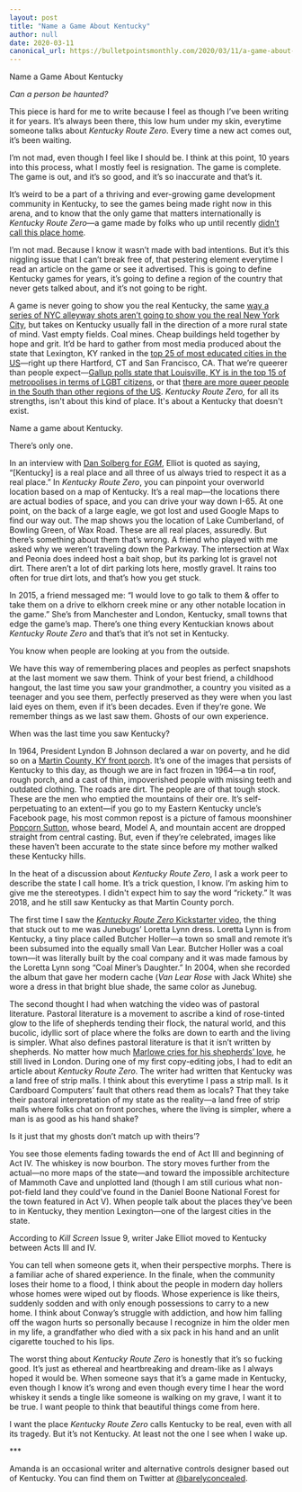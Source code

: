 ```yaml
---
layout: post
title: "Name a Game About Kentucky"
author: null
date: 2020-03-11
canonical_url: https://bulletpointsmonthly.com/2020/03/11/a-game-about-kentucky
---
```


Name a Game About Kentucky

_Can a person be haunted?_ 

This piece is hard for me to write because I feel as though I’ve been writing it for years. It’s always been there, this low hum under my skin, everytime someone talks about _Kentucky Route Zero_. Every time a new act comes out, it’s been waiting. 

I’m not mad, even though I feel like I should be. I think at this point, 10 years into this process, what I mostly feel is resignation. The game is complete. The game is out, and it’s so good, and it’s so inaccurate and that’s it. 

It’s weird to be a part of a thriving and ever-growing game development community in Kentucky, to see the games being made right now in this arena, and to know that the only game that matters internationally is _Kentucky Route Zero_—a game made by folks who up until recently [didn’t call this place home](https://www.vice.com/en_ca/article/dygdkx/kentucky-route-zero-creators-on-finding-hope-and-the-burden-of-4k-gaming). 

I’m not mad. Because I know it wasn’t made with bad intentions. But it’s this niggling issue that I can’t break free of, that pestering element everytime I read an article on the game or see it advertised. This is going to define Kentucky games for years, it’s going to define a region of the country that never gets talked about, and it’s not going to be right.

A game is never going to show you the real Kentucky, the same [way a series of NYC alleyway shots aren’t going to show you the real New York City](https://gothamist.com/arts-entertainment/this-is-the-most-filmed-in-alley-in-nyc), but takes on Kentucky usually fall in the direction of a more rural state of mind. Vast empty fields. Coal mines. Cheap buildings held together by hope and grit. It’d be hard to gather from most media produced about the state that Lexington, KY ranked in the [top 25 of most educated cities in the US](https://www.thrillist.com/news/nation/most-educated-cities-in-us-2019)—right up there Hartford, CT and San Francisco, CA. That we’re queerer than people expect—[Gallup polls state that Louisville, KY is in the top 15 of metropolises in terms of LGBT citizens](https://www.nytimes.com/2015/03/21/upshot/the-metro-areas-with-the-largest-and-smallest-gay-population.html), or that [there are more queer people in the South than other regions of the US](https://williamsinstitute.law.ucla.edu/research/lgbt-adults-in-the-us/). _Kentucky Route Zero,_ for all its strengths, isn't about this kind of place. It's about a Kentucky that doesn't exist. 

Name a game about Kentucky. 

There’s only one. 

In an interview with [Dan Solberg for _EGM_](https://egmnow.com/as-above-so-below-kentucky-route-zero/), Elliot is quoted as saying, “\[Kentucky\] is a real place and all three of us always tried to respect it as a real place.” In _Kentucky Route Zero_, you can pinpoint your overworld location based on a map of Kentucky. It’s a real map—the locations there are actual bodies of space, and you can drive your way down I-65. At one point, on the back of a large eagle, we got lost and used Google Maps to find our way out. The map shows you the location of Lake Cumberland, of Bowling Green, of Wax Road. These are all real places, assuredly. But there’s something about them that’s wrong. A friend who played with me asked why we weren’t traveling down the Parkway. The intersection at Wax and Peonia does indeed host a bait shop, but its parking lot is gravel not dirt. There aren’t a lot of dirt parking lots here, mostly gravel. It rains too often for true dirt lots, and that’s how you get stuck.

In 2015, a friend messaged me: “I would love to go talk to them & offer to take them on a drive to elkhorn creek mine or any other notable location in the game.” She’s from Manchester and London, Kentucky, small towns that edge the game’s map. There’s one thing every Kentuckian knows about _Kentucky Route Zero_ and that’s that it’s not set in Kentucky. 

You know when people are looking at you from the outside.

We have this way of remembering places and peoples as perfect snapshots at the last moment we saw them. Think of your best friend, a childhood hangout, the last time you saw your grandmother, a country you visited as a teenager and you see them, perfectly preserved as they were when you last laid eyes on them, even if it’s been decades. Even if they’re gone. We remember things as we last saw them. Ghosts of our own experience.

When was the last time you saw Kentucky? 

In 1964, President Lyndon B Johnson declared a war on poverty, and he did so on a [Martin County, KY front porch](https://www.wkms.org/post/kentucky-county-gave-war-poverty-face-still-struggles). It’s one of the images that persists of Kentucky to this day, as though we are in fact frozen in 1964—a tin roof, rough porch, and a cast of thin, impoverished people with missing teeth and outdated clothing. The roads are dirt. The people are of that tough stock. These are the men who emptied the mountains of their ore. It’s self-perpetuating to an extent—if you go to my Eastern Kentucky uncle’s Facebook page, his most common repost is a picture of famous moonshiner [Popcorn Sutton](https://i.pinimg.com/originals/67/01/47/67014763fecd92cc2c1abf4212843562.jpg), whose beard, Model A, and mountain accent are dropped straight from central casting. But, even if they’re celebrated, images like these haven’t been accurate to the state since before my mother walked these Kentucky hills. 

In the heat of a discussion about _Kentucky Route Zero_, I ask a work peer to describe the state I call home. It’s a trick question, I know. I’m asking him to give me the stereotypes. I didn't expect him to say the word “rickety.” It was 2018, and he still saw Kentucky as that Martin County porch. 

The first time I saw the [_Kentucky Route Zero_ Kickstarter video](https://www.youtube.com/watch?v=0pvkCYNhf7M), the thing that stuck out to me was Junebugs’ Loretta Lynn dress. Loretta Lynn is from Kentucky, a tiny place called Butcher Holler—a town so small and remote it’s been subsumed into the equally small Van Lear. Butcher Holler was a coal town—it was literally built by the coal company and it was made famous by the Loretta Lynn song “Coal Miner’s Daughter.” In 2004, when she recorded the album that gave her modern cache (_Van Lear Rose_ with Jack White) she wore a dress in that bright blue shade, the same color as Junebug.

The second thought I had when watching the video was of pastoral literature. Pastoral literature is a movement to ascribe a kind of rose-tinted glow to the life of shepherds tending their flock, the natural world, and this bucolic, idyllic sort of place where the folks are down to earth and the living is simpler. What also defines pastoral literature is that it isn’t written by shepherds. No matter how much [Marlowe cries for his shepherds’ love](https://en.wikipedia.org/wiki/The_Passionate_Shepherd_to_His_Love), he still lived in London. During one of my first copy-editing jobs, I had to edit an article about _Kentucky Route Zero_. The writer had written that Kentucky was a land free of strip malls. I think about this everytime I pass a strip mall. Is it Cardboard Computers’ fault that others read them as locals? That they take their pastoral interpretation of my state as the reality—a land free of strip malls where folks chat on front porches, where the living is simpler, where a man is as good as his hand shake? 

Is it just that my ghosts don’t match up with theirs’? 

You see those elements fading towards the end of Act III and beginning of Act IV. The whiskey is now bourbon. The story moves further from the actual—no more maps of the state—and toward the impossible architecture of Mammoth Cave and unplotted land (though I am still curious what non-pot-field land they could’ve found in the Daniel Boone National Forest for the town featured in Act V). When people talk about the places they’ve been to in Kentucky, they mention Lexington—one of the largest cities in the state. 

According to _Kill Screen_ Issue 9, writer Jake Elliot moved to Kentucky between Acts III and IV.

You can tell when someone gets it, when their perspective morphs. There is a familiar ache of shared experience. In the finale, when the community loses their home to a flood, I think about the people in modern day hollers whose homes were wiped out by floods. Whose experience is like theirs, suddenly sodden and with only enough possessions to carry to a new home. I think about Conway’s struggle with addiction, and how him falling off the wagon hurts so personally because I recognize in him the older men in my life, a grandfather who died with a six pack in his hand and an unlit cigarette touched to his lips. 

The worst thing about _Kentucky Route Zero_ is honestly that it’s so fucking good. It’s just as ethereal and heartbreaking and dream-like as I always hoped it would be. When someone says that it’s a game made in Kentucky, even though I know it’s wrong and even though every time I hear the word whiskey it sends a tingle like someone is walking on my grave, I want it to be true. I want people to think that beautiful things come from here. 

I want the place _Kentucky Route Zero_ calls Kentucky to be real, even with all its tragedy. But it’s not Kentucky. At least not the one I see when I wake up. 

\*\*\*

Amanda is an occasional writer and alternative controls designer based out of Kentucky. You can find them on Twitter at [@barelyconcealed](https://twitter.com/barelyconcealed).